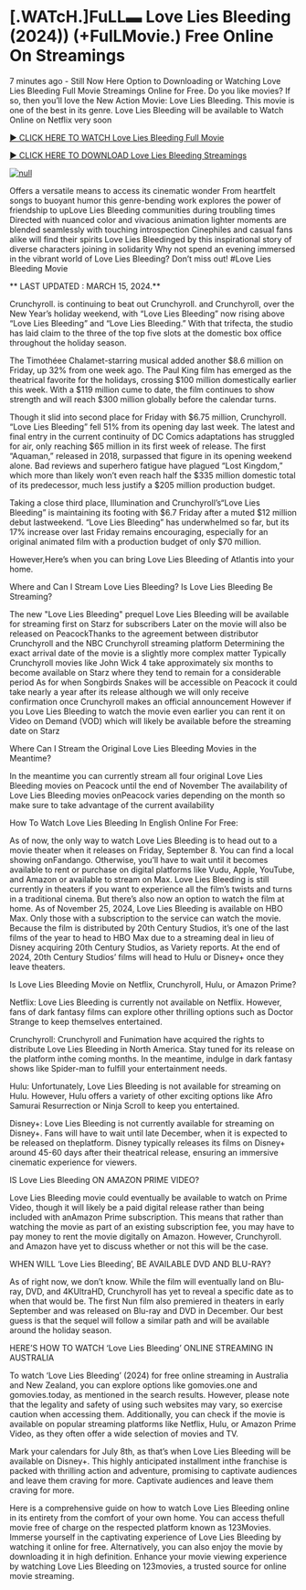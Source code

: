 <h1>[.WATcH.]FuLL▬ Love Lies Bleeding (2024)) (+FulLMovie.) Free Online On Streamings</h1>

7 minutes ago - Still Now Here Option to Downloading or Watching Love Lies Bleeding Full Movie Streamings Online for Free. Do you like movies? If so, then you’ll love the New Action Movie: Love Lies Bleeding. This movie is one of the best in its genre. Love Lies Bleeding will be available to Watch Online on Netflix very soon</p>
<p dir="auto"><a href="https://cutt.ly/5w0ZBM39" rel="nofollow">► CLICK HERE TO WATCH Love Lies Bleeding Full Movie</a></p>
<p dir="auto"><a href="https://cutt.ly/5w0ZBM39" rel="nofollow">► CLICK HERE TO DOWNLOAD Love Lies Bleeding Streamings</a></p>
<p dir="auto"><a href="https://cutt.ly/5w0ZBM39" rel="nofollow"><img src="https://camo.githubusercontent.com/abb2148613ed2c31b6fd5c164e6a142c9074d86e9468c674b26300adbf87c7f7/68747470733a2f2f7374617469632e7769787374617469632e636f6d2f6d656469612f3835356132355f30343362356162656234616534643335616330303331393865376665353665647e6d76322e676966" alt="null" style="max-width: 100%;"></a>
      <span>
        <a href="https://cutt.ly/5w0ZBM39" rel="nofollow">
</a></span></p><p dir="auto">Offers a versatile means to access its cinematic wonder From heartfelt songs to buoyant humor this genre-bending work explores the power of friendship to upLove Lies Bleeding communities during troubling times Directed with nuanced color and vivacious animation lighter moments are blended seamlessly with touching introspection Cinephiles and casual fans alike will find their spirits Love Lies Bleedinged by this inspirational story of diverse characters joining in solidarity Why not spend an evening immersed in the vibrant world of Love Lies Bleeding? Don’t miss out! #Love Lies Bleeding Movie</p>
<p dir="auto">** LAST UPDATED : MARCH 15, 2024.**</p>
<p dir="auto">Crunchyroll. is continuing to beat out Crunchyroll. and Crunchyroll, over the New Year’s holiday weekend, with “Love Lies Bleeding” now rising above “Love Lies Bleeding” and “Love Lies Bleeding.” With that trifecta, the studio has laid claim to the three of the top five slots at the domestic box office throughout the holiday season.</p>
<p dir="auto">The Timothéee Chalamet-starring musical added another $8.6 million on Friday, up 32% from one week ago. The Paul King film has emerged as the theatrical favorite for the holidays, crossing $100 million domestically earlier this week. With a $119 million cume to date, the film continues to show strength and will reach $300 million globally before the calendar turns.</p>

<p dir="auto">Though it slid into second place for Friday with $6.75 million, Crunchyroll. “Love Lies Bleeding” fell 51% from its opening day last week. The latest and final entry in the current continuity of DC Comics adaptations has struggled for air, only reaching $65 million in its first week of release. The first “Aquaman,” released in 2018, surpassed that figure in its opening weekend alone. Bad reviews and superhero fatigue have plagued “Lost Kingdom,” which more than likely won’t even reach half the $335 million domestic total of its predecessor, much less justify a $205 million production budget.</p>
<p dir="auto">Taking a close third place, Illumination and Crunchyroll’s“Love Lies Bleeding” is maintaining its footing with $6.7 Friday after a muted $12 million debut lastweekend. “Love Lies Bleeding” has underwhelmed so far, but its 17% increase over last Friday remains encouraging, especially for an original animated film with a production budget of only $70 million.</p>
<p dir="auto">However,Here’s when you can bring Love Lies Bleeding of Atlantis into your home.</p>
<p dir="auto">Where and Can I Stream Love Lies Bleeding? Is Love Lies Bleeding Be Streaming?</p>
<p dir="auto">The new "Love Lies Bleeding" prequel Love Lies Bleeding will be available for streaming first on Starz for subscribers Later on the movie will also be released on PeacockThanks to the agreement between distributor Crunchyroll and the NBC Crunchyroll streaming platform Determining the exact arrival date of the movie is a slightly more complex matter Typically Crunchyroll movies like John Wick 4 take approximately six months to become available on Starz where they tend to remain for a considerable period As for when Songbirds Snakes will be accessible on Peacock it could take nearly a year after its release although we will only receive confirmation once Crunchyroll makes an official announcement However if you Love Lies Bleeding to watch the movie even earlier you can rent it on Video on Demand (VOD) which will likely be available before the streaming date on Starz</p>
<p dir="auto">Where Can I Stream the Original Love Lies Bleeding Movies in the Meantime?</p>
<p dir="auto">In the meantime you can currently stream all four original Love Lies Bleeding movies on Peacock until the end of November The availability of Love Lies Bleeding movies onPeacock varies depending on the month so make sure to take advantage of the current availability</p>
<p dir="auto">How To Watch Love Lies Bleeding In English Online For Free:</p>
<p dir="auto">As of now, the only way to watch Love Lies Bleeding is to head out to a movie theater when it releases on Friday, September 8. You can find a local showing onFandango. Otherwise, you’ll have to wait until it becomes available to rent or purchase on digital platforms like Vudu, Apple, YouTube, and Amazon or available to stream on Max. Love Lies Bleeding is still currently in theaters if you want to experience all the film’s twists and turns in a traditional cinema. But there’s also now an option to watch the film at home. As of November 25, 2024, Love Lies Bleeding is available on HBO Max. Only those with a subscription to the service can watch the movie. Because the film is distributed by 20th Century Studios, it’s one of the last films of the year to head to HBO Max due to a streaming deal in lieu of Disney acquiring 20th Century Studios, as Variety reports. At the end of 2024, 20th Century Studios’ films will head to Hulu or Disney+ once they leave theaters.</p>
<p dir="auto">Is Love Lies Bleeding Movie on Netflix, Crunchyroll, Hulu, or Amazon Prime?</p>
<p dir="auto">Netflix: Love Lies Bleeding is currently not available on Netflix. However, fans of dark fantasy films can explore other thrilling options such as Doctor Strange to keep themselves entertained.</p>
<p dir="auto">Crunchyroll: Crunchyroll and Funimation have acquired the rights to distribute Love Lies Bleeding in North America. Stay tuned for its release on the platform inthe coming months. In the meantime, indulge in dark fantasy shows like Spider-man to fulfill your entertainment needs.</p>
<p dir="auto">Hulu: Unfortunately, Love Lies Bleeding is not available for streaming on Hulu. However, Hulu offers a variety of other exciting options like Afro Samurai Resurrection or Ninja Scroll to keep you entertained.</p>
<p dir="auto">Disney+: Love Lies Bleeding is not currently available for streaming on Disney+. Fans will have to wait until late December, when it is expected to be released on theplatform. Disney typically releases its films on Disney+ around 45-60 days after their theatrical release, ensuring an immersive cinematic experience for viewers.</p>
<p dir="auto">IS Love Lies Bleeding ON AMAZON PRIME VIDEO?</p>
<p dir="auto">Love Lies Bleeding movie could eventually be available to watch on Prime Video, though it will likely be a paid digital release rather than being included with anAmazon Prime subscription. This means that rather than watching the movie as part of an existing subscription fee, you may have to pay money to rent the movie digitally on Amazon. However, Crunchyroll. and Amazon have yet to discuss whether or not this will be the case.</p>
<p dir="auto">WHEN WILL ‘Love Lies Bleeding’, BE AVAILABLE DVD AND BLU-RAY?</p>
<p dir="auto">As of right now, we don’t know. While the film will eventually land on Blu-ray, DVD, and 4KUltraHD, Crunchyroll has yet to reveal a specific date as to when that would be. The first Nun film also premiered in theaters in early September and was released on Blu-ray and DVD in December. Our best guess is that the sequel will follow a similar path and will be available around the holiday season.</p>
<p dir="auto">HERE’S HOW TO WATCH ‘Love Lies Bleeding’ ONLINE STREAMING IN AUSTRALIA</p>
<p dir="auto">To watch ‘Love Lies Bleeding’ (2024) for free online streaming in Australia and New Zealand, you can explore options like gomovies.one and gomovies.today, as mentioned in the search results. However, please note that the legality and safety of using such websites may vary, so exercise caution when accessing them. Additionally, you can check if the movie is available on popular streaming platforms like Netflix, Hulu, or Amazon Prime Video, as they often offer a wide selection of movies and TV.</p>
<p dir="auto">Mark your calendars for July 8th, as that’s when Love Lies Bleeding will be available on Disney+. This highly anticipated installment inthe franchise is packed with thrilling action and adventure, promising to captivate audiences and leave them craving for more. Captivate audiences and leave them craving for more.</p>
<p dir="auto">Here is a comprehensive guide on how to watch Love Lies Bleeding online in its entirety from the comfort of your own home. You can access thefull movie free of charge on the respected platform known as 123Movies. Immerse yourself in the captivating experience of Love Lies Bleeding by watching it online for free. Alternatively, you can also enjoy the movie by downloading it in high definition. Enhance your movie viewing experience by watching Love Lies Bleeding on 123movies, a trusted source for online movie streaming.</p>
</article>

